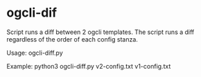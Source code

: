 # ogcli-dif

Script runs a diff between 2 ogcli templates. The script runs a diff regardless of the order of each config stanza.

Usage: ogcli-diff.py <new-template> <old-template>

Example: python3 ogcli-diff.py v2-config.txt v1-config.txt
